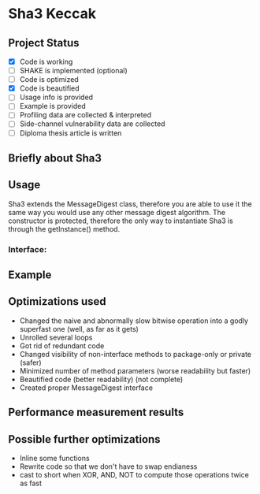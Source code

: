 # Sha3 Keccak

## Project Status
- [x] Code is working
- [ ] SHAKE is implemented (optional)
- [ ] Code is optimized
- [x] Code is beautified
- [ ] Usage info is provided
- [ ] Example is provided
- [ ] Profiling data are collected & interpreted
- [ ] Side-channel vulnerability data are collected
- [ ] Diploma thesis article is written

## Briefly about Sha3

## Usage
Sha3 extends the MessageDigest class, therefore you are able to use it the same way you would use any other message digest algorithm.
The constructor is protected, therefore the only way to instantiate Sha3 is through the getInstance() method.
### Interface:

## Example

## Optimizations used
* Changed the naive and abnormally slow bitwise operation into a godly superfast one (well, as far as it gets)
* Unrolled several loops
* Got rid of redundant code
* Changed visibility of non-interface methods to package-only or private (safer)
* Minimized number of method parameters (worse readability but faster)
* Beautified code (better readability) (not complete)
* Created proper MessageDigest interface

## Performance measurement results

## Possible further optimizations
* Inline some functions
* Rewrite code so that we don't have to swap endianess
* cast to short when XOR, AND, NOT to compute those operations twice as fast
